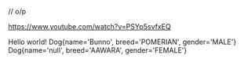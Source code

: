 // o/p

https://www.youtube.com/watch?v=PSYp5svfxEQ

Hello world!
Dog{name='Bunno', breed='POMERIAN', gender='MALE'}
Dog{name='null', breed='AAWARA', gender='FEMALE'}